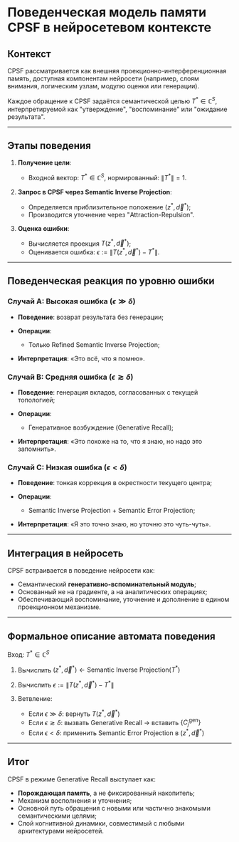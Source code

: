 # Поведенческая модель памяти CPSF в нейросетевом контексте

## Контекст

CPSF рассматривается как внешняя проекционно-интерференционная память, доступная компонентам нейросети (например, слоям внимания, логическим узлам, модулю оценки или генерации).

Каждое обращение к CPSF задаётся семантической целью $T^* \in \mathbb{C}^S$, интерпретируемой как "утверждение", "воспоминание" или "ожидание результата".

---

## Этапы поведения

1. **Получение цели**:

   * Входной вектор: $T^* \in \mathbb{C}^S$, нормированный: $\|T^*\| = 1$.

2. **Запрос в CPSF через Semantic Inverse Projection**:

   * Определяется приблизительное положение $(z^*, \vec{d}^*)$;
   * Производится уточнение через "Attraction-Repulsion".

3. **Оценка ошибки**:

   * Вычисляется проекция $T(z^*, \vec{d}^*)$;
   * Оценивается ошибка: $\epsilon := \|T(z^*, \vec{d}^*) - T^*\|$.

---

## Поведенческая реакция по уровню ошибки

### Случай A: Высокая ошибка ($\epsilon \gg \delta$)

* **Поведение**: возврат результата без генерации;
* **Операции**:

  * Только Refined Semantic Inverse Projection;
* **Интерпретация**: «Это всё, что я помню».

### Случай B: Средняя ошибка ($\epsilon \gtrsim \delta$)

* **Поведение**: генерация вкладов, согласованных с текущей топологией;
* **Операции**:

  * Генеративное возбуждение (Generative Recall);
* **Интерпретация**: «Это похоже на то, что я знаю, но надо это запомнить».

### Случай C: Низкая ошибка ($\epsilon < \delta$)

* **Поведение**: тонкая коррекция в окрестности текущего центра;
* **Операции**:

  * Semantic Inverse Projection + Semantic Error Projection;
* **Интерпретация**: «Я это точно знаю, но уточню это чуть-чуть».

---

## Интеграция в нейросеть

CPSF встраивается в поведение нейросети как:

* Семантический **генеративно-вспоминательный модуль**;
* Основанный не на градиенте, а на аналитических операциях;
* Обеспечивающий воспоминание, уточнение и дополнение в едином проекционном механизме.

---

## Формальное описание автомата поведения

Вход: $T^* \in \mathbb{C}^S$

1. Вычислить $(z^*, \vec{d}^*) \leftarrow \text{Semantic Inverse Projection}(T^*)$
2. Вычислить $\epsilon := \|T(z^*, \vec{d}^*) - T^*\|$
3. Ветвление:

   * Если $\epsilon \gg \delta$: вернуть $T(z^*, \vec{d}^*)$
   * Если $\epsilon \gtrsim \delta$: вызвать Generative Recall → вставить $\{C_j^{\text{gen}}\}$
   * Если $\epsilon < \delta$: применить Semantic Error Projection в $(z^*, \vec{d}^*)$

---

## Итог

CPSF в режиме Generative Recall выступает как:

* **Порождающая память**, а не фиксированный накопитель;
* Механизм восполнения и уточнения;
* Основной путь обращения с новыми или частично знакомыми семантическими целями;
* Слой когнитивной динамики, совместимый с любыми архитектурами нейросетей.
